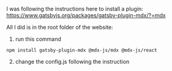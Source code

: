 I was following the instructions here to install a plugin:
https://www.gatsbyjs.org/packages/gatsby-plugin-mdx/?=mdx

All I did is in the root folder of the website:

1. run this command

```
npm install gatsby-plugin-mdx @mdx-js/mdx @mdx-js/react
```

2. change the config.js following the instruction
